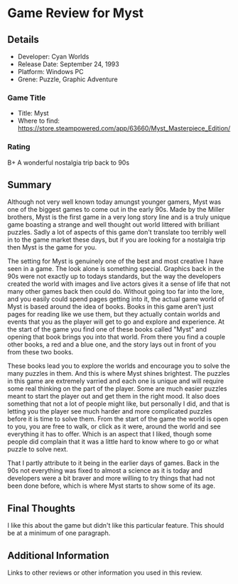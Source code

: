 # Game Review for Myst

## Details
* Developer: Cyan Worlds
* Release Date: September 24, 1993
* Platform: Windows PC
* Grene: Puzzle, Graphic Adventure

### Game Title
* Title: Myst 
* Where to find: https://store.steampowered.com/app/63660/Myst_Masterpiece_Edition/

### Rating
B+ A wonderful nostalgia trip back to 90s

## Summary
Although not very well known today amungst younger gamers, Myst was one of the biggest games to come out in the early 90s. Made by the Miller brothers, Myst is the first game in a very long story line and is a truly unique game boasting a strange and well thought out world littered with brilliant puzzles. Sadly a lot of aspects of this game don't translate too terribly well in to the game market these days, but if you are looking for a nostalgia trip then Myst is the game for you.

The setting for Myst is genuinely one of the best and most creative I have seen in a game. The look alone is something special. Graphics back in the 90s were not exactly up to todays standards, but the way the developers created the world with images and live actors gives it a sense of life that not many other games back then could do. Without going too far into the lore, and you easily could spend pages getting into it, the actual game world of Myst is based around the idea of books. Books in this game aren't just pages for reading like we use them, but they actually contain worlds and events that you as the player will get to go and explore and experience. At the start of the game you find one of these books called "Myst" and opening that book brings you into that world. From there you find a couple other books, a red and a blue one, and the story lays out in front of you from these two books.

These books lead you to explore the worlds and encourage you to solve the many puzzles in them. And this is where Myst shines brightest. The puzzles in this game are extremely varried and each one is unique and will require some real thinking on the part of the player. Some are much easier puzzles meant to start the player out and get them in the right mood. It also does something that not a lot of people might like, but personally I did, and that is letting you the player see much harder and more complicated puzzles before it is time to solve them. From the start of the game the world is open to you, you are free to walk, or click as it were, around the world and see everything it has to offer. Which is an aspect that I liked, though some people did complain that it was a little hard to know where to go or what puzzle to solve next.

That I partly attribute to it being in the earlier days of games. Back in the 90s not everything was fixed to almost a science as it is today and developers were a bit braver and more willing to try things that had not been done before, which is where Myst starts to show some of its age.

## Final Thoughts
I like this about the game but didn't like this particular feature. This should be at a minimum of one paragraph.

## Additional Information
Links to other reviews or other information you used in this review.

